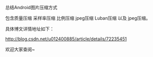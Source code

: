 总结Android图片压缩方式

包含质量压缩 采样率压缩 比例压缩 jpeg压缩 Luban压缩 以及 jpeg压缩。

具体博文详情地址如下：

http://blog.csdn.net/u012400885/article/details/72235451

欢迎大家查阅~

